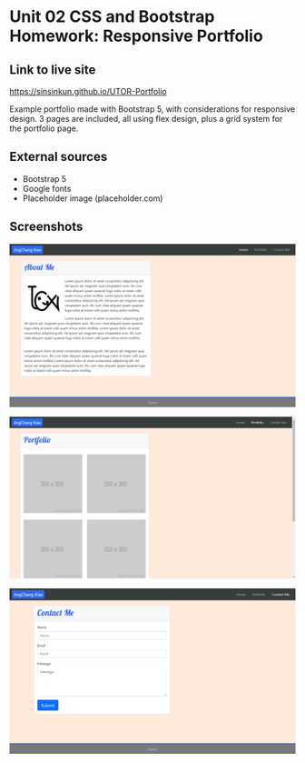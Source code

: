 # Unit 02 CSS and Bootstrap Homework: Responsive Portfolio

## Link to live site
https://sinsinkun.github.io/UTOR-Portfolio

Example portfolio made with Bootstrap 5, with considerations for responsive design.
3 pages are included, all using flex design, plus a grid system for the portfolio page.

## External sources
- Bootstrap 5
- Google fonts
- Placeholder image (placeholder.com)

## Screenshots
![index page](./assets/aboutme.png)

![portfolio page](./assets/portfolio.png)

![contact page](./assets/contact.png)
